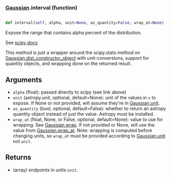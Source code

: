 ### [Gaussian](Gaussian.md).interval (function)


```py

def interval(self, alpha, unit=None, as_quantity=False, wrap_at=None)

```



Expose the range that contains alpha percent of the distribution.

See [scipy docs](https://docs.scipy.org/doc/scipy/reference/generated/scipy.stats.rv_continuous.interval.html)

This method is just a wrapper around the scipy.stats method on
[Gaussian.dist_constructor_object](Gaussian.dist_constructor_object.md) with unit-conversions, support for
quantity objects, and wrapping done on the returned result.

Arguments
----------
* `alpha` (float): passed directly to scipy (see link above)
* `unit` (astropy.unit, optional, default=None): unit of the values
    in `x` to expose.  If None or not provided, will assume they're in
    [Gaussian.unit](Gaussian.unit.md).
* `as_quantity` (bool, optional, default=False): whether to return an
    astropy quantity object instead of just the value.  Astropy must
    be installed.
* `wrap_at` (float, None, or False, optional, default=None): value to
    use for wrapping.  See [Gaussian.wrap](Gaussian.wrap.md).  If not provided or None,
    will use the value from [Gaussian.wrap_at](Gaussian.wrap_at.md).  Note: wrapping is
    computed before changing units, so `wrap_at` must be provided
    according to [Gaussian.unit](Gaussian.unit.md) not `unit`.

Returns
---------
* (array) endpoints in units `unit`.

